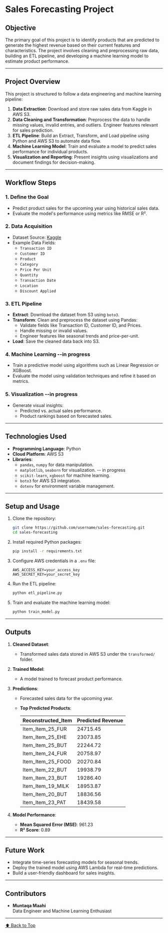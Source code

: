 
# Sales Forecasting Project

## **Objective**
The primary goal of this project is to identify products that are predicted to generate the highest revenue based on their current features and characteristics. The project involves cleaning and preprocessing raw data, building an ETL pipeline, and developing a machine learning model to estimate product performance.

---

## **Project Overview**
This project is structured to follow a data engineering and machine learning pipeline:
1. **Data Extraction**: Download and store raw sales data from Kaggle in AWS S3.
2. **Data Cleaning and Transformation**: Preprocess the data to handle missing values, invalid entries, and outliers. Engineer features relevant for sales prediction.
3. **ETL Pipeline**: Build an Extract, Transform, and Load pipeline using Python and AWS S3 to automate data flow.
4. **Machine Learning Model**: Train and evaluate a model to predict sales performance for individual products.
5. **Visualization and Reporting**: Present insights using visualizations and document findings for decision-making.

---

## **Workflow Steps**
### 1. **Define the Goal**
- Predict product sales for the upcoming year using historical sales data.
- Evaluate the model's performance using metrics like RMSE or R².

### 2. **Data Acquisition**
- Dataset Source: [Kaggle](https://www.kaggle.com)
- Example Data Fields:
  - `Transaction ID`
  - `Customer ID`
  - `Product`
  - `Category`
  - `Price Per Unit`
  - `Quantity`
  - `Transaction Date`
  - `Location`
  - `Discount Applied`

### 3. **ETL Pipeline**
- **Extract**: Download the dataset from S3 using `boto3`.
- **Transform**: Clean and preprocess the dataset using Pandas:
  - Validate fields like Transaction ID, Customer ID, and Prices.
  - Handle missing or invalid values.
  - Engineer features like seasonal trends and price-per-unit.
- **Load**: Save the cleaned data back into S3.

### 4. **Machine Learning** --in progress
- Train a predictive model using algorithms such as Linear Regression or XGBoost.
- Evaluate the model using validation techniques and refine it based on metrics.

### 5. **Visualization** --in progress
- Generate visual insights:
  - Predicted vs. actual sales performance.
  - Product rankings based on forecasted sales.

---

## **Technologies Used**
- **Programming Language**: Python
- **Cloud Platform**: AWS S3
- **Libraries**:
  - `pandas`, `numpy` for data manipulation.
  - `matplotlib`, `seaborn` for visualization. -- in progress
  - `scikit-learn`, `xgboost` for machine learning.
  - `boto3` for AWS S3 integration.
  - `dotenv` for environment variable management.

---

## **Setup and Usage**
1. Clone the repository:
   ```bash
   git clone https://github.com/username/sales-forecasting.git
   cd sales-forecasting
   ```
2. Install required Python packages:
   ```bash
   pip install -r requirements.txt
   ```
3. Configure AWS credentials in a `.env` file:
   ```
   AWS_ACCESS_KEY=your_access_key
   AWS_SECRET_KEY=your_secret_key
   ```
4. Run the ETL pipeline:
   ```bash
   python etl_pipeline.py
   ```
5. Train and evaluate the machine learning model:
   ```bash
   python train_model.py
   ```

---
## **Outputs**
1. **Cleaned Dataset**:
   - Transformed sales data stored in AWS S3 under the `transformed/` folder.
2. **Trained Model**:
   - A model trained to forecast product performance.
3. **Predictions**:
   - Forecasted sales data for the upcoming year.
   - **Top Predicted Products**:
   
     | Reconstructed_Item  | Predicted Revenue |
     |---------------------|-------------------|
     | Item_Item_25_FUR    | 24715.45          |
     | Item_Item_25_EHE    | 23073.85          |
     | Item_Item_25_BUT    | 22244.72          |
     | Item_Item_24_FUR    | 20758.97          |
     | Item_Item_25_FOOD   | 20270.84          |
     | Item_Item_22_BUT    | 19938.79          |
     | Item_Item_23_BUT    | 19286.40          |
     | Item_Item_19_MILK   | 18953.87          |
     | Item_Item_20_BUT    | 18836.56          |
     | Item_Item_23_PAT    | 18439.58          |

4. **Model Performance**:
   - **Mean Squared Error (MSE)**: 961.23
   - **R² Score**: 0.89

---

## **Future Work**
- Integrate time-series forecasting models for seasonal trends.
- Deploy the trained model using AWS Lambda for real-time predictions.
- Build a user-friendly dashboard for sales insights.

---

## **Contributors**
- **Muntaqa Maahi**  
  Data Engineer and Machine Learning Enthusiast

---

[⬆️ Back to Top](#sales-forecasting-project)